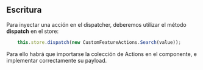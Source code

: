 ## Escritura

Para inyectar una acción en el dispatcher, deberemos utilizar el método **dispatch** en el store:

```ts
    this.store.dispatch(new CustomFeatureActions.Search(value));
```

Para ello habrá que importarse la colección de Actions en el componente, e implementar correctamente su payload.